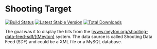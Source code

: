 Shooting Target
===============

[![Build Status](https://travis-ci.org/patrickbussmann/shooting-target.svg?branch=master)](https://travis-ci.org/patrickbussmann/shooting-target)
[![Latest Stable Version](https://poser.pugx.org/patrickbussmann/shooting-target/v/stable.png)](https://packagist.org/packages/patrickbussmann/shooting-target)
[![Total Downloads](https://poser.pugx.org/patrickbussmann/shooting-target/downloads.png)](https://packagist.org/packages/patrickbussmann/shooting-target)

The goal was it to display the hits from the [www.meyton.org/shooting-data-feed-sdf/](Meyton) system.
The data source is called Shooting Data Feed (SDF) and could be a XML file or a MySQL database.
